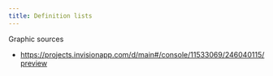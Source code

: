 ```yaml
---
title: Definition lists
---
```



Graphic sources

* https://projects.invisionapp.com/d/main#/console/11533069/246040115/preview